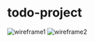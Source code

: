 # todo-project
![wireframe1](https://user-images.githubusercontent.com/61474974/150210495-59576bab-12cf-4a43-8be5-89dcb7bbd8cc.PNG)
![wireframe2](https://user-images.githubusercontent.com/61474974/150210596-d457486a-1eef-478c-98c0-fe1b279f0020.PNG)

